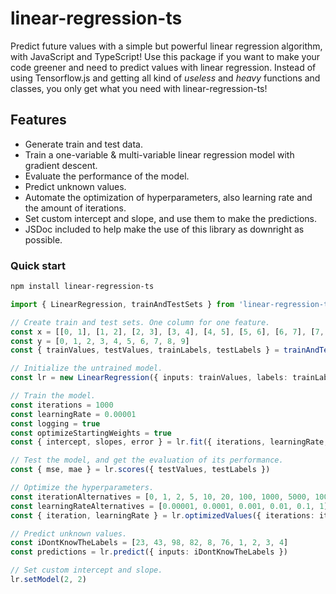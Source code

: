 # linear-regression-ts

Predict future values with a simple but powerful linear regression algorithm, with JavaScript and TypeScript!
Use this package if you want to make your code greener and need to predict values with linear regression. Instead of
using Tensorflow.js and getting all kind of *useless* and *heavy* functions and classes, you only get what you need with linear-regression-ts!

## Features

- Generate train and test data.
- Train a one-variable & multi-variable linear regression model with gradient descent.
- Evaluate the performance of the model.
- Predict unknown values.
- Automate the optimization of hyperparameters, also learning rate and the amount of iterations.
- Set custom intercept and slope, and use them to make the predictions.
- JSDoc included to help make the use of this library as downright as possible.

### Quick start

```bash
npm install linear-regression-ts
```

```typescript
import { LinearRegression, trainAndTestSets } from 'linear-regression-ts'

// Create train and test sets. One column for one feature.
const x = [[0, 1], [1, 2], [2, 3], [3, 4], [4, 5], [5, 6], [6, 7], [7, 8], [9, 10], [10, 11]]
const y = [0, 1, 2, 3, 4, 5, 6, 7, 8, 9]
const { trainValues, testValues, trainLabels, testLabels } = trainAndTestSets({ x, y, ratio: 0.7 })  

// Initialize the untrained model.
const lr = new LinearRegression({ inputs: trainValues, labels: trainLabels }) 

// Train the model.
const iterations = 1000
const learningRate = 0.00001
const logging = true
const optimizeStartingWeights = true
const { intercept, slopes, error } = lr.fit({ iterations, learningRate, logging, optimizeStartingWeights }) 

// Test the model, and get the evaluation of its performance.
const { mse, mae } = lr.scores({ testValues, testLabels }) 

// Optimize the hyperparameters.
const iterationAlternatives = [0, 1, 2, 5, 10, 20, 100, 1000, 5000, 10000]
const learningRateAlternatives = [0.00001, 0.0001, 0.001, 0.01, 0.1, 1]
const { iteration, learningRate } = lr.optimizedValues({ iterations: iterationAlternatives, learningRates: learningRateAlternatives }) 

// Predict unknown values.
const iDontKnowTheLabels = [23, 43, 98, 82, 8, 76, 1, 2, 3, 4] 
const predictions = lr.predict({ inputs: iDontKnowTheLabels })

// Set custom intercept and slope.
lr.setModel(2, 2)

```
